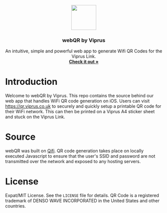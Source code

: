 <p align="center">
  <img src="https://viprus.co.uk/wp-content/uploads/2019/12/logo-high-res-240x300.png" height=80 width=80>
  <h3 align="center">webQR by Viprus</h3>
  <p align="center">
    An intuitive, simple and powerful web app to generate Wifi QR Codes for the Viprus Link.
    <br>
    <a href="https://qr.viprus.co.uk"><strong>Check it out &raquo;</strong></a>
  </p>
</p>
                  

# Introduction
Welcome to webQR by Viprus. This repo contains the source behind our web app that handles WiFi QR code generation on iOS. Users can visit https://qr.viprus.co.uk to securely and quickly setup a printable QR code for their WiFi network. This can then be printed on a Viprus A4 sticker sheet and stuck on the Viprus Link.

# Source
webQR was built on <a href="https://github.com/qifi">Qifi</a>. QR code generation takes place on locally executed Javascript to ensure that the user's SSID and password are not transmitted over the network and exposed to any hosting servers.

# License
Expat/MIT License. See the `LICENSE` file for details.
QR Code is a registered trademark of DENSO WAVE INCORPORATED in the United States and other countries.
